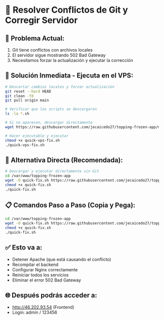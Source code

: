 # 🔧 Resolver Conflictos de Git y Corregir Servidor

## 🚨 Problema Actual:
1. Git tiene conflictos con archivos locales
2. El servidor sigue mostrando 502 Bad Gateway
3. Necesitamos forzar la actualización y ejecutar la corrección

## 🚀 Solución Inmediata - Ejecuta en el VPS:

```bash
# Descartar cambios locales y forzar actualización
git reset --hard HEAD
git clean -fd
git pull origin main

# Verificar que los scripts se descargaron
ls -la *.sh

# Si no aparecen, descargar directamente
wget https://raw.githubusercontent.com/jecaicedo27/topping-frozen-app/main/quick-vps-fix.sh

# Hacer ejecutable y ejecutar
chmod +x quick-vps-fix.sh
./quick-vps-fix.sh
```

## 🔄 Alternativa Directa (Recomendada):

```bash
# Descargar y ejecutar directamente sin Git
cd /var/www/topping-frozen-app
wget -O quick-fix.sh https://raw.githubusercontent.com/jecaicedo27/topping-frozen-app/main/quick-vps-fix.sh
chmod +x quick-fix.sh
./quick-fix.sh
```

## 📋 Comandos Paso a Paso (Copia y Pega):

```bash
cd /var/www/topping-frozen-app
wget -O quick-fix.sh https://raw.githubusercontent.com/jecaicedo27/topping-frozen-app/main/quick-vps-fix.sh
chmod +x quick-fix.sh
./quick-fix.sh
```

## ✅ Esto va a:
- Detener Apache (que está causando el conflicto)
- Recompilar el backend
- Configurar Nginx correctamente
- Reiniciar todos los servicios
- Eliminar el error 502 Bad Gateway

## 🌐 Después podrás acceder a:
- http://46.202.93.54 (Frontend)
- Login: admin / 123456
